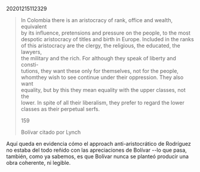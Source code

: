 20201215112329

> In Colombia there is an aristocracy of rank, office and wealth, equivalent  
> by its influence, pretensions and pressure on the people, to the most  
> despotic aristocracy of titles and birth in Europe. Included in the ranks  
> of this aristocracy are the clergy, the religious, the educated, the lawyers,  
> the military and the rich. For although they speak of liberty and consti-  
> tutions, they want these only for themselves, not for the people, whomthey wish to see continue under their oppression. They also want  
> equality, but by this they mean equality with the upper classes, not the  
> lower. In spite of all their liberalism, they prefer to regard the lower  
> classes as their perpetual serfs.
> 
> 159
> 
> Bolívar citado por Lynch

Aquí queda en evidencia cómo el approach anti-aristocrático de Rodríguez no estaba del todo reñido con las apreciaciones de Bolívar --lo que pasa, también, como ya sabemos, es que Bolívar nunca se planteó producir una obra coherente, ni legible.